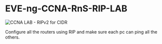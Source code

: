 # EVE-ng-CCNA-RnS-RIP-LAB
![CCNA LAB - RIPv2 for CIDR](https://github.com/user-attachments/assets/a3796b47-ec00-4bc7-8443-14f24687d6b3)


Configure all the routers using RIP and make sure each pc can ping all the others.
